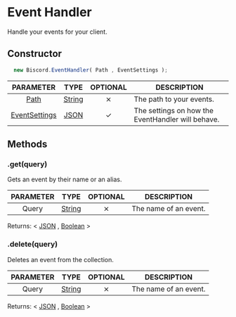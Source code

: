 # Event Handler

Handle your events for your client.

## Constructor

```javascript
  new Biscord.EventHandler( Path , EventSettings );
```

| PARAMETER | TYPE | OPTIONAL | DESCRIPTION |
| :--: | :-----: | :-----: | ----------- |
| [Path](/doc/typedefs/path) | [String](https://developer.mozilla.org/en-US/docs/Web/JavaScript/Reference/Global_Objects/String) | ⨯ | The path to your events. |
| [EventSettings](/doc/typedefs/eventsettings) | [JSON](https://developer.mozilla.org/en-US/docs/Web/JavaScript/Reference/Global_Objects/JSON) | ✓ | The settings on how the EventHandler will behave. |

## Methods

### .get(query)
Gets an event by their name or an alias.

| PARAMETER | TYPE | OPTIONAL | DESCRIPTION |
| :---: | :-----: | :-----: | ----------- |
| Query | [String](https://developer.mozilla.org/en-US/docs/Web/JavaScript/Reference/Global_Objects/String) | ⨯ | The name of an event. |

Returns: < [JSON](https://developer.mozilla.org/en-US/docs/Web/JavaScript/Reference/Global_Objects/JSON) , [Boolean](https://developer.mozilla.org/en-US/docs/Glossary/Boolean) >

### .delete(query)
Deletes an event from the collection.

| PARAMETER | TYPE | OPTIONAL | DESCRIPTION |
| :---: | :-----: | :-----: | ----------- |
| Query | [String](https://developer.mozilla.org/en-US/docs/Web/JavaScript/Reference/Global_Objects/String) | ⨯ | The name of an event. |

Returns: < [JSON](https://developer.mozilla.org/en-US/docs/Web/JavaScript/Reference/Global_Objects/JSON) , [Boolean](https://developer.mozilla.org/en-US/docs/Glossary/Boolean) >
